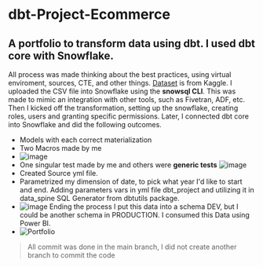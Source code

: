 # dbt-Project-Ecommerce
## A **portfolio** to transform data using **dbt**. I used dbt core with Snowflake.
All process was made thinking about the best practices, using virtual enviroment, sources, CTE, and other things.
[Dataset](https://www.kaggle.com/datasets/surajjha101/stores-area-and-sales-data) is from Kaggle.  I uploaded the CSV file into Snowflake using the **snowsql CLI**. This was made to mimic an integration with other tools, such as Fivetran, ADF, etc.
Then I kicked off the transformation, setting up the snowflake, creating roles, users and granting specific permissions. Later, I connected dbt core into Snowflake and did the following outcomes.
* Models with each correct materialization
* Two Macros made by me
* ![image](https://user-images.githubusercontent.com/62630272/181628958-b40e937b-0aae-443c-b0ee-a43cdb603c2d.png)
* One singular test  made by me and others were **generic tests**
![image](https://user-images.githubusercontent.com/62630272/181629216-40a468a8-a11c-4aa4-a291-33f8deafa591.png)
* Created Source yml file.
* Parametrized my dimension of date, to pick what year I'd like to start and end. Adding parameters vars in yml file dbt_project and utilizing it in data_spine SQL Generator from dbtutils package.
* ![image](https://user-images.githubusercontent.com/62630272/181629635-fd78affa-411b-4b03-bc49-a4dcc578182b.png)
Ending the process I put this data into a schema DEV, but I could be another schema in PRODUCTION.
I consumed this Data using Power BI.
* ![Portfolio](https://user-images.githubusercontent.com/62630272/181629732-e54320c2-4f0f-4d19-ab40-9d45e36d2ae0.png)

>All commit was done in the main branch, I did not create another branch to commit the code
